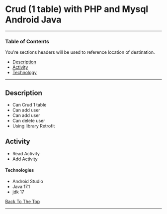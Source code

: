 # Crud (1 table) with PHP and Mysql Android Java

---

### Table of Contents

You're sections headers will be used to reference location of destination.

- [Description](#description)
- [Activity](#activity)
- [Technology](#technologies)

---

## Description

- Can Crud 1 table
- Can add user
- Can add user
- Can delete user
- Using library Retrofit


## Activity

- Read Activity
- Add Activity

#### Technologies

- Android Studio
- Java 17.1
- jdk 17

[Back To The Top](#academic-data-app)

---
